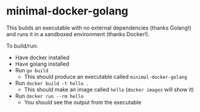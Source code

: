minimal-docker-golang
=====================

This builds an executable with no external dependencies (thanks Golang!) and runs it in a sandboxed
environment (thanks Docker!). 

To build/run:

- Have docker installed
- Have golang installed
- Run `go build`
  - This should produce an executable called `minimal-docker-golang`
- Run `docker build -t hello .`
  - This should make an image called `hello` (`docker images` will show it)
- Run `docker run --rm hello`
  - You should see the output from the executable
  
